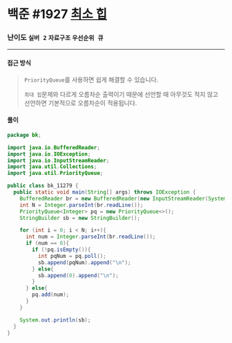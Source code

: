 # 백준 #1927 [최소 힙](https://www.acmicpc.net/problem/1927)

### 난이도 `실버 2` `자료구조`  `우선순위 큐` 

---

#### 접근 방식

> `PriorityQueue`를 사용하면 쉽게 해결할 수 있습니다.
>
> `최대 힙`문제와 다르게 오름차순 출력이기 때문에 선언할 때 아무것도 적지 않고 선언하면 기본적으로 오름차순이 적용됩니다.

#### 풀이

```java
package bk;

import java.io.BufferedReader;
import java.io.IOException;
import java.io.InputStreamReader;
import java.util.Collections;
import java.util.PriorityQueue;

public class bk_11279 {
  public static void main(String[] args) throws IOException {
    BufferedReader br = new BufferedReader(new InputStreamReader(System.in));
    int N = Integer.parseInt(br.readLine());
    PriorityQueue<Integer> pq = new PriorityQueue<>();
    StringBuilder sb = new StringBuilder();

    for (int i = 0; i < N; i++){
      int num = Integer.parseInt(br.readLine());
      if (num == 0){
        if (!pq.isEmpty()){
          int pqNum = pq.poll();
          sb.append(pqNum).append("\n");
        } else{
          sb.append(0).append("\n");
        }
      } else{
        pq.add(num);
      }
    }

    System.out.println(sb);
  }
}
```


